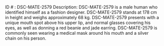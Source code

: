 ID # : DSC-MATE-2579
Description: DSC-MATE-2579 is a male human who identified himself as a fashion designer. DSC-MATE-2579 stands at 178 cm in height and weighs approximately 68 kg. DSC-MATE-2579 presents with a unique mouth spot above his upper lip, and normal glasses covering his eyes, as well as donning a red beanie and jade earring. DSC-MATE-2579 is commonly seen wearing a medical mask around his mouth and a silver chain on his person.